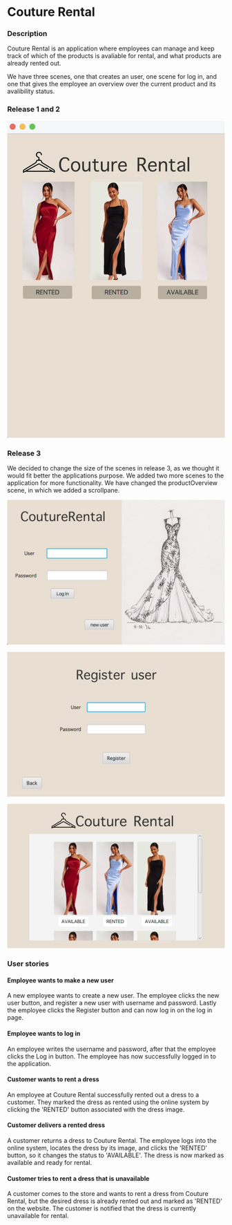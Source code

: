 # Couture Rental

### Description

Couture Rental is an application where employees can manage and keep track of which of the products is avaliable for rental, and what products are already rented out.

We have three scenes, one that creates an user, one scene for log in, and one that gives the employee an overview over the current product and its avalibility status.


### Release 1 and 2

![Screenshot of ProductOverview Scene](/CoutureRental/ui/src/main/resources/pictures/Release1Picture-kopi.png)

### Release 3
We decided to change the size of the scenes in release 3, as we thought it would fit better the applications purpose. We added two more scenes to the application for more functionality. We have changed the productOverview scene, in which we added a scrollpane.

![Screenshot of Log in Scene](/CoutureRental/ui/src/main/resources/pictures/logIn.png)

![Screenshot of Create User Scene](/CoutureRental/ui/src/main/resources/pictures/makeUser.png)

![Screenshot of ProductOverview Scene](/CoutureRental/ui/src/main/resources/pictures/productOverview.png)

### User stories

#### Employee wants to make a new user
A new employee wants to create a new user. The employee  clicks the new user button, and register a new user with username and password. Lastly the employee clicks the Register button and can now log in on the log in page.

#### Employee wants to log in
An employee writes the username and password, after that the employee clicks the Log in button. The employee has now successfully logged in to the application.

#### Customer wants to rent a dress

An employee at Couture Rental successfully rented out a dress to a customer. They marked the dress as rented using the online system by clicking the 'RENTED' button associated with the dress image.

#### Customer delivers a rented dress

A customer returns a dress to Couture Rental. The employee logs into the online system, locates the dress by its image, and clicks the 'RENTED' button, so it changes the status to 'AVAILABLE'. The dress is now marked as available and ready for rental.

#### Customer tries to rent a dress that is unavailable

A customer comes to the store and wants to rent a dress from Couture Rental, but the desired dress is already rented out and marked as 'RENTED' on the website. The customer is notified that the dress is currently unavailable for rental.
